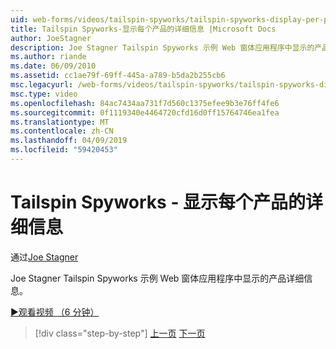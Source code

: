 ```yaml
---
uid: web-forms/videos/tailspin-spyworks/tailspin-spyworks-display-per-product-details
title: Tailspin Spyworks-显示每个产品的详细信息 |Microsoft Docs
author: JoeStagner
description: Joe Stagner Tailspin Spyworks 示例 Web 窗体应用程序中显示的产品详细信息。
ms.author: riande
ms.date: 06/09/2010
ms.assetid: cc1ae79f-69ff-445a-a789-b5da2b255cb6
msc.legacyurl: /web-forms/videos/tailspin-spyworks/tailspin-spyworks-display-per-product-details
msc.type: video
ms.openlocfilehash: 84ac7434aa731f7d560c1375efee9b3e76ff4fe6
ms.sourcegitcommit: 0f1119340e4464720cfd16d0ff15764746ea1fea
ms.translationtype: MT
ms.contentlocale: zh-CN
ms.lasthandoff: 04/09/2019
ms.locfileid: "59420453"
---
```

# <a name="tailspin-spyworks---display-per-product-details"></a>Tailspin Spyworks - 显示每个产品的详细信息

通过[Joe Stagner](https://github.com/JoeStagner)

Joe Stagner Tailspin Spyworks 示例 Web 窗体应用程序中显示的产品详细信息。

[&#9654;观看视频 （6 分钟）](https://channel9.msdn.com/Blogs/ASP-NET-Site-Videos/tailspin-spyworks-display-per-product-details)

> [!div class="step-by-step"]
> [上一页](tailspin-spyworks-display-the-product-list.md)
> [下一页](tailspin-spyworks-adding-items-to-the-shopping-cart.md)
